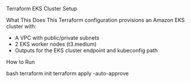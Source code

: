 Terraform EKS Cluster Setup

What This Does
This Terraform configuration provisions an Amazon EKS cluster with:
- A VPC with public/private subnets
- 2 EKS worker nodes (t3.medium)
- Outputs for the EKS cluster endpoint and kubeconfig path

How to Run

bash
terraform init
terraform apply -auto-approve
